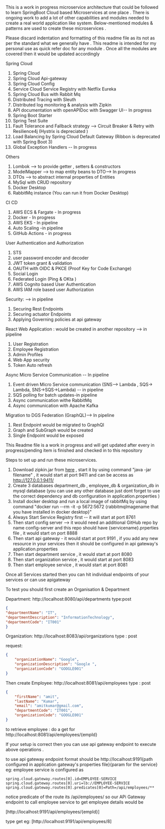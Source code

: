 This is a  work in progress  microservice architecture that could be followed to learn SpringBoot Cloud based Microservices at one place .
There is ongoing work to add  a lot of other capabilities and modules needed to create a real world application like system.
Below-mentioned modules & patterns  are used to create these microservices .

Please discard indentation and formatting  of this readme file as its not as per the standard what we generally have . 
This readme is intended  for my personal use as  quick refer doc for any module .
Once all the modules are covered then it would be updated accordingly 

Spring Cloud
1. Spring Cloud
2. Spring Cloud Api-gateway
3. Spring Cloud Config
4. Service Cloud Service Registry with Netflix Eureka 
5. Spring Cloud Bus with Rabbit Mq
6. Distributed Tracing with Sleuth
7. Distributed log monitoring & analysis with Zipkin
8. API documentation with openAPIDoc with  Swagger UI-- In progress
9. Spring Boot Starter
10. Spring Test Suite 
11. Fault Tolerance and Fallback strategy --> Circuit Breaker & Retry with Resilience4j (Hystrix is depreciated )
12. Load Balancing by Spring Cloud Default Gateway (Ribbon is deprecated with Spring Boot 3)
13. Global Exception Handlers -- In progress

Others
1. Lombok --> to provide getter , setters  & constructors
2. ModelMapper --> to map entity beans to DTO--> In progress
3. DTOs --> to abstract internal properties of Entities
4. MySql with CRUD repository
5. Docker Desktop
6. RabbitMq instance (You can run it from Docker Desktop)

CI CD 
1. AWS ECS & Fargate - In progress
2. Docker  - In progress
3. AWS EKS - In pipeline
4. Auto Scaling -in pipeline
5. GitHub Actions - in progress

User Authentication and Authorization
1. STS
2. user password encoder and decoder
3. JWT token grant  & validation
4. OAUTH with OIDC & PKCE (Proof Key for Code Exchange)
5. Social Login
6. Federated Login (Ping & OKta )
7. AWS Cognito based User Authentication
8. AWS IAM role based user Authorization
   
Security: --> in pipeline 
1. Securing Rest Endpoints
2. Securing actuator Endpoints
3. Applying Governing policies at api gateway

React Web Application : would be created in another repository  --> in pipeline
 1. User Registration
 2. Employee Registration
 3. Admin Profiles
 4. Web App security 
 5. Token Auto refresh
    



Async Micro Service  Communication -- In pipeline
1. Event driven Micro Service communication (SNS--> Lambda , SQS-> Lambda, SNS->SQS->Lambda) -- in pipeline
2. SQS polling for batch updates-in pipeline
3. Async communication withe RabbitMq
4. Async communication with Apache Kafka


Migration to DGS Federation (GraphQL)--> In pipeline
1. Rest Endpoint would be migrated to GraphQl
2. Graph and SubGraph would be created
3. Single Endpoint would be exposed


This Readme file is a work in progress and will get updated after every  in progress/pending  item is finished and checked in to this repository


Steps to set up and run these microservices. 
1. Download zipkin.jar from [here](https://zipkin.io/pages/quickstart) , start it by using command "java -jar filename" , it would start at port 
   9411 and can be access as http://127.0.0.1:9411/
2. Create 3 databases department_db , employee_db & organization_db in mysql database (you can use any other database just dont forget to use the 
   correct dependency and db configuration in application.properties )
3. Install docker desktop and run a local image of rabbitMq  by using command  "docker run --rm -it -p 5672:5672 {rabbitmqImagename that  you have 
   installed in docker desktop}"
4. Always Start Service Registry first -- it will start at  port 8761
5. Then start config server --> it would need an additional GitHub repo by name config-server and this repo should have {servicename}.prperties 
   file , it would start on port 8888
6. Then start api gateway - it would  start at port 9191 , if you add any new resource in your services then it should be configured in 
   api gateway's application.properties
7. Then start department service , it would start at port 8080
8. Then start organization service , it would start at port 8083
9. Then start employee service , it would start at port 8081

Once all Services started then you can hit individual endpoints of your services or can use apigateway 

To test you should  first create an Organisation  & Department 

Department: http://localhost:8080/api/departments
type:post 
```json
{
"departmentName": "IT",
"departmentDescription": "InformationTechnology",
"departmentCode": "IT001"
}
```

Organization: http://localhost:8083/api/organizations
type : post

request: 
```json 
{
    "organizationName": "Google",
    "organizationDescription": "Google ",
    "organizationCode": "GOOGLE001"
}
```

Then create Employee: http://localhost:8081/api/employees
type : post 

```json
{
    "firstName": "amit",
    "lastName": "Kumar",
    "email": "amitkumar@gmail.com",
    "departmentCode": "IT001",
    "organizationCode": "GOOGLE001"
}

```
to retrieve employee : do a  get for  http://localhost:8081/api/employees/{empId}

If your setup is correct then you can use api gateway endpoint to execute above operations .

to use api gateway  endpoint  format should be
http://localhost:9191{path configured in application gateway's properties file}{param for the service}
eg: employee service is configured as 
```env
spring.cloud.gateway.routes[0].id=EMPLOYEE-SERVICE
spring.cloud.gateway.routes[0].uri=lb://EMPLOYEE-SERVICE
spring.cloud.gateway.routes[0].predicates[0]=Path=/api/employees/**
```
notice predicate of the route its /api/employees/
so our  APi Gateway endpoint to call employee service to get employee details would be 

[http://localhost:9191/api/employees/{empId}]
 
type get 
eg: [http://localhost:9191/api/employees/8]



